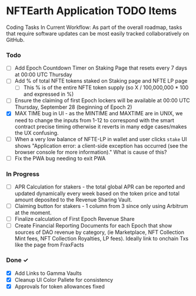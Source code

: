 # NFTEarth Application TODO Items

Coding Tasks In Current Workflow: As part of the overall roadmap, tasks that require software updates can be most easily tracked collaboratively on GitHub.

### Todo

- [ ] Add Epoch Countdown Timer on Staking Page that resets every 7 days at 00:00 UTC Thursday
- [ ] Add % of total NFTE tokens staked on Staking page and NFTE LP page 
  - [ ] This % is of the entire NFTE token supply (so X / 100,000,000 * 100 and expressed in %)
- [ ] Ensure the claiming of first Epoch lockers will be available at 00:00 UTC Thursday, September 28 (beginning of Epoch 2)
- [x] MAX TIME bug in UI - as the MINTIME and MAXTIME are in UNIX, we need to change the inputs from 1-12 to correspond with the smart contract precise timing otherwise it reverts in many edge cases/makes the UX confusing.
- [ ] When a very low balance of NFTE-LP in wallet and user clicks `stake` UI shows "Application error: a client-side exception has occurred (see the browser console for more information)." What is cause of this? 
- [ ] Fix the PWA bug needing to exit PWA

### In Progress

- [ ] APR Calculation for stakers - the total global APR can be reported and updated dynamically every week based on the token price and total amount deposited to the Revenue Sharing Vault.
- [ ] Claiming button for stakers - 1 column from 3 since only using Arbitrum at the moment. 
- [ ] Finalize calculation of First Epoch Revenue Share
- [ ] Create Financial Reporting Documents for each Epoch that show sources of DAO revenue by category, (ie Marketplace, NFT Collection Mint fees, NFT Collection Royalties, LP fees). Ideally link to onchain Txs like the page from FraxFacts

### Done ✓

- [x] Add Links to Gamma Vaults
- [x] Cleanup UI Color Pallete for consistency
- [x] Approvals for token allowances fixed 
